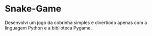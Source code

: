 # Snake-Game
Desenvolvi um jogo da cobrinha simples e divertiodo apenas com a linguagem Python e a biblioteca Pygame.
